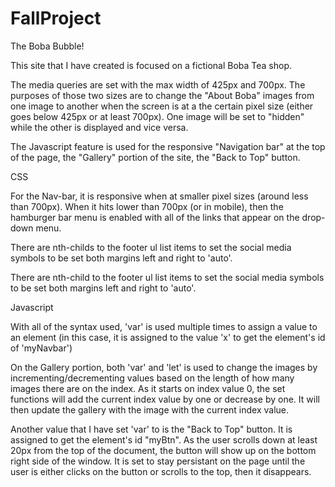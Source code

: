 # FallProject

The Boba Bubble!

This site that I have created is focused on a fictional Boba Tea shop.

The media queries are set with the max width of 425px and 700px. The purposes of those two sizes are to change the "About Boba" images from one image to another when the screen is at a the certain pixel size (either goes below 425px or at least 700px). One image will be set to "hidden" while the other is displayed and vice versa.

The Javascript feature is used for the responsive "Navigation bar" at the top of the page, the "Gallery" portion of the site, the "Back to Top" button. 

CSS

For the Nav-bar, it is responsive when at smaller pixel sizes (around less than 700px). When it hits lower than 700px (or in mobile), then the hamburger bar menu is enabled with all of the links that appear on the drop-down menu.

There are nth-childs to the footer ul list items to set the social media symbols to be set both margins left and right to 'auto'.

There are nth-child to the footer ul list items to set the social media symbols to be set both margins left and right to 'auto'.

Javascript

With all of the syntax used, 'var' is used multiple times to assign a value to an element (in this case,
it is assigned to the value 'x' to get the element's id of 'myNavbar') 

On the Gallery portion, both 'var' and 'let' is used to change the images by incrementing/decrementing values based on the length of how many images there are on the index. As it starts on index value 0, the set functions will add the current index value by one or decrease by one. It will then update the gallery with the image with the current index value.

Another value that I have set 'var' to is the "Back to Top" button. It is assigned to get the element's id "myBtn". As the user scrolls down at least 20px from the top of the document, the button will show up on the bottom right side of the window. It is set to stay persistant on the page until the user is either clicks on the button or scrolls to the top, then it disappears.





